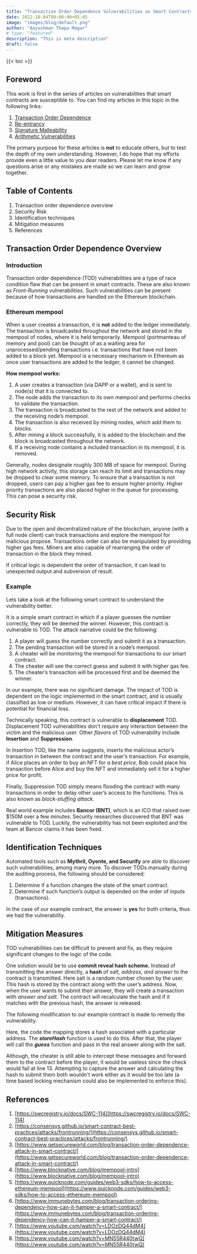 ```yaml
---
title: "Transaction Order Dependence Vulnerabilities on Smart Contracts"
date: 2022-10-04T00:00:00+05:45
image: "images/blog/default.png"
author: "Aayushman Thapa Magar"
# type: "featured"
description: "This is meta description"
draft: false
---
```


{{< toc >}}

## Foreword
This work is first in the series of articles on vulnerabilities that smart contracts are susceptible to. You can find my articles in this topic in the following links:

1. [Transaction Order Dependence](/blog/transaction-order-dependence-vulnerabilities-on-smart-contracts/)
2. [Re-entrancy](/blog/re-entrancy-vulnerabilities-in-smart-contracts/)
3. [Signature Malleability](/blog/signature-malleability-vulnerabilities-in-smart-contracts/)
4. [Arithmetic Vulnerabilities](/blog/arithmetic-vulnerabilities-in-smart-contracts/)

The primary purpose for these articles is **not** to educate others, but to test the depth of my own understanding. However, I do hope that my efforts provide even a little value to you dear readers. Please let me know if any questions arise or any mistakes are made so we can learn and grow together.

## Table of Contents

1. Transaction order dependence overview
2. Security Risk
3. Identification techniques
4. Mitigation measures
5. References

## Transaction Order Dependence Overview

### Introduction

Transaction order dependence (TOD) vulnerabilities are a type of race condition flaw that can be present in smart contracts. These are also known as _Front-Running_ vulnerabilities. Such vulnerabilities can be present because of how transactions are handled on the Ethereum blockchain.

### Ethereum mempool

When a user creates a transaction, it is **not** added to the ledger immediately. The transaction is broadcasted throughout the network and stored in the mempool of nodes, where it is held temporarily. Mempool (portmanteau of memory and pool) can be thought of as a waiting area for unprocessed/pending transactions i.e. transactions that have not been added to a block yet. Mempool is a necessary mechanism in Ethereum as once user transactions are added to the ledger, it cannot be changed.

**How mempool works:**

1. A user creates a transaction (via DAPP or a wallet), and is sent to node(s) that it is connected to.
2. The node adds the transaction to its own mempool and performs checks to validate the transaction.
3. The transaction is broadcasted to the rest of the network and added to the receiving node’s mempool.
4. The transaction is also received by mining nodes, which add them to blocks.
5. After mining a block successfully, it is added to the blockchain and the block is broadcasted throughout the network.
6. If a receiving node contains a included transaction in its mempool, it is removed.

Generally, nodes designate roughly 300 MB of space for mempool. During high network activity, this storage can reach its limit and transactions may be dropped to clear some memory. To ensure that a transaction is not dropped, users can pay a higher gas fee to ensure higher priority. Higher priority transactions are also placed higher in the queue for processing. This can pose a security risk.

## Security Risk

Due to the open and decentralized nature of the blockchain, anyone (with a full node client) can track transactions and explore the mempool for malicious propose. Transactions order can also be manipulated by providing higher gas fees. Miners are also capable of rearranging the order of transaction in the block they mined.

If critical logic is dependent the order of transaction, it can lead to unexpected output and subversion of result.

### Example

Lets take a look at the following smart contract to understand the vulnerability better.

<script src="https://gist.github.com/AayushmanThapaMagar/1bbd1500b7c201dae830a0cf54f40d54.js"></script>

It is a simple smart contract in which if a player guesses the number correctly, they will be deemed the winner. However, this contract is vulnerable to TOD. The attack narrative could be the following:

1. A player will guess the number correctly and submit it as a transaction.
2. The pending transaction will be stored in a node’s mempool.
3. A cheater will be monitoring the mempool for transactions to our smart contract.
4. The cheater will see the correct guess and submit it with higher gas fee.
5. The cheater’s transaction will be processed first and be deemed the winner.

In our example, there was no significant damage. The impact of TOD is dependent on the logic implemented in the smart contract, and is usually classified as low or medium. However, it can have critical impact if there is potential for financial loss.

Technically speaking, this contract is vulnerable to **displacement** TOD. Displacement TOD vulnerabilities don't require any interaction between the victim and the malicious user. Other _flavors_ of TOD vulnerability include **Insertion** and **Suppression**.

In Insertion TOD, like the name suggests, inserts the malicious actor’s transaction in between the contract and the user’s transaction. For example, if Alice places an order to buy an NFT for _a best price,_ Bob could place his transaction before Alice and buy the NFT and immediately sell it for a higher price for profit.

Finally, Suppression TOD simply means flooding the contract with many transactions in order to delay other user’s access to the functions. This is also known as _block-stuffing attack._

Real world example includes **Bancor (BNT)**, which is an ICO that raised over $150M over a few minutes. Security researches discovered that BNT was vulnerable to TOD. Luckily, the vulnerability has not been exploited and the team at Bancor claims it has been fixed.

## Identification Techniques

Automated tools such as **Mythril, Oyente, and Securify** are able to discover such vulnerabilities, among many more. To discover TODs manually during the auditing process, the following should be considered:

1. Determine if a function changes the state of the smart contract.
2. Determine if such function’s output is depended on the order of inputs (transactions).

In the case of our example contract, the answer is **yes** for both criteria, thus we had the vulnerability.

## Mitigation Measures

TOD vulnerabilities can be difficult to prevent and fix, as they require significant changes to the logic of the code.

One solution would be to use **commit reveal hash scheme.** Instead of transmitting the answer directly, a **hash** of _salt, address, and answer_ to the contract is transmitted. Here salt is a random number chosen by the user. This hash is stored by the contract along with the user’s address. Now, when the user wants to submit their answer, they will create a transaction with _answer and salt._ The contract will recalculate the hash and if it matches with the previous hash, the answer is released.

The following modification to our example contract is made to remedy the vulnerability.

<script src="https://gist.github.com/AayushmanThapaMagar/b2f475d5067a7cdd1204773e3ccaf598.js"></script>

Here, the code the mapping stores a hash associated with a particular address. The **_storeHash_** function is used to do this. After that, the player will call the **_guess_** function and pass in the real answer along with the salt.

Although, the cheater is still able to intercept these messages and forward them to the contract before the player, it would be useless since the check would fail at line 13. Attempting to capture the answer and calculating the hash to submit them both wouldn't work either as it would be too late (a time based locking mechanism could also be implemented to enforce this).

## References

1. [https://swcregistry.io/docs/SWC-114](https://swcregistry.io/docs/SWC-114)
2. [https://consensys.github.io/smart-contract-best-practices/attacks/frontrunning/](https://consensys.github.io/smart-contract-best-practices/attacks/frontrunning/)
3. [https://www.getsecureworld.com/blog/transaction-order-dependence-attack-in-smart-contract/](https://www.getsecureworld.com/blog/transaction-order-dependence-attack-in-smart-contract/)
4. [https://www.blocknative.com/blog/mempool-intro](https://www.blocknative.com/blog/mempool-intro)
5. [https://www.quicknode.com/guides/web3-sdks/how-to-access-ethereum-mempool](https://www.quicknode.com/guides/web3-sdks/how-to-access-ethereum-mempool)
6. [https://www.immunebytes.com/blog/transaction-ordering-dependency-how-can-it-hamper-a-smart-contract/](https://www.immunebytes.com/blog/transaction-ordering-dependency-how-can-it-hamper-a-smart-contract/)
7. [https://www.youtube.com/watch?v=LDOzDQ44dM4](https://www.youtube.com/watch?v=LDOzDQ44dM4)
8. [https://www.youtube.com/watch?v=MN55R440twQ](https://www.youtube.com/watch?v=MN55R440twQ)